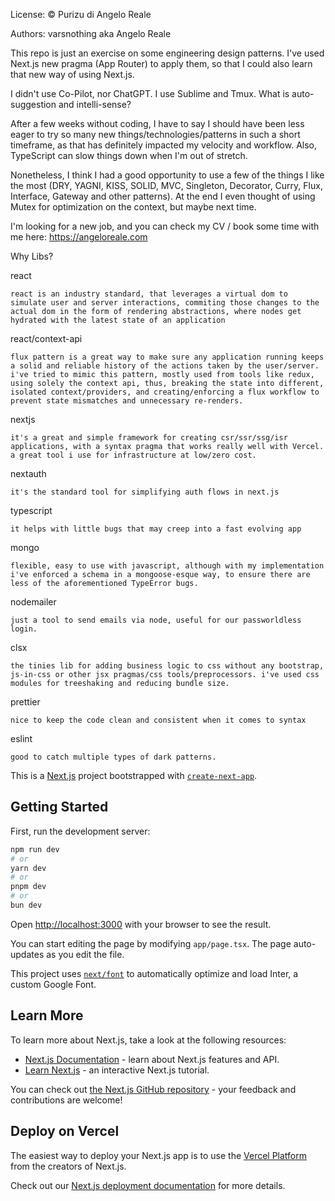 License: © Purizu di Angelo Reale

Authors: varsnothing aka Angelo Reale

This repo is just an exercise on some engineering design patterns. I've used Next.js new pragma (App Router) to apply them, so that I could also learn that new way of using Next.js.

I didn't use Co-Pilot, nor ChatGPT. I use Sublime and Tmux. What is auto-suggestion and intelli-sense?

After a few weeks without coding, I have to say I should have been less eager to try so many new things/technologies/patterns in such a short timeframe, as that has definitely impacted my velocity and workflow. Also, TypeScript can slow things down when I'm out of stretch.

Nonetheless, I think I had a good opportunity to use a few of the things I like the most (DRY, YAGNI, KISS, SOLID, MVC, Singleton, Decorator, Curry, Flux, Interface, Gateway and other patterns). At the end I even thought of using Mutex for optimization on the context, but maybe next time.

I'm looking for a new job, and you can check my CV / book some time with me here: https://angeloreale.com


Why Libs?

react

```
react is an industry standard, that leverages a virtual dom to simulate user and server interactions, commiting those changes to the actual dom in the form of rendering abstractions, where nodes get hydrated with the latest state of an application
```

react/context-api

```
flux pattern is a great way to make sure any application running keeps a solid and reliable history of the actions taken by the user/server. i've tried to mimic this pattern, mostly used from tools like redux, using solely the context api, thus, breaking the state into different, isolated context/providers, and creating/enforcing a flux workflow to prevent state mismatches and unnecessary re-renders.
```

nextjs

```
it's a great and simple framework for creating csr/ssr/ssg/isr applications, with a syntax pragma that works really well with Vercel. a great tool i use for infrastructure at low/zero cost.
```

nextauth

```
it's the standard tool for simplifying auth flows in next.js
```

typescript

```
it helps with little bugs that may creep into a fast evolving app
```

mongo

```
flexible, easy to use with javascript, although with my implementation i've enforced a schema in a mongoose-esque way, to ensure there are less of the aforementioned TypeError bugs.
```

nodemailer

```
just a tool to send emails via node, useful for our passworldless login.
```

clsx

```
the tinies lib for adding business logic to css without any bootstrap, js-in-css or other jsx pragmas/css tools/preprocessors. i've used css modules for treeshaking and reducing bundle size.
```

prettier

```
nice to keep the code clean and consistent when it comes to syntax
```

eslint

```
good to catch multiple types of dark patterns.
```

This is a [Next.js](https://nextjs.org/) project bootstrapped with [`create-next-app`](https://github.com/vercel/next.js/tree/canary/packages/create-next-app).

## Getting Started

First, run the development server:

```bash
npm run dev
# or
yarn dev
# or
pnpm dev
# or
bun dev
```

Open [http://localhost:3000](http://localhost:3000) with your browser to see the result.

You can start editing the page by modifying `app/page.tsx`. The page auto-updates as you edit the file.

This project uses [`next/font`](https://nextjs.org/docs/basic-features/font-optimization) to automatically optimize and load Inter, a custom Google Font.

## Learn More

To learn more about Next.js, take a look at the following resources:

- [Next.js Documentation](https://nextjs.org/docs) - learn about Next.js features and API.
- [Learn Next.js](https://nextjs.org/learn) - an interactive Next.js tutorial.

You can check out [the Next.js GitHub repository](https://github.com/vercel/next.js/) - your feedback and contributions are welcome!

## Deploy on Vercel

The easiest way to deploy your Next.js app is to use the [Vercel Platform](https://vercel.com/new?utm_medium=default-template&filter=next.js&utm_source=create-next-app&utm_campaign=create-next-app-readme) from the creators of Next.js.

Check out our [Next.js deployment documentation](https://nextjs.org/docs/deployment) for more details.
